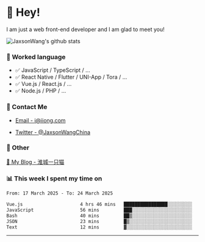 # 👋 Hey!

I am just a web front-end developer and I am glad to meet you!

![JaxsonWang's github stats](https://github-readme-stats.vercel.app/api?username=JaxsonWang&&show_icons=true&&title_color=1abc9c&&icon_color=1abc9c)


### 📝 Worked language

- ✅ JavaScript / TypeScript / ...
- ✅ React Native / Flutter / UNI-App / Tora / ...
- ✅ Vue.js / React.js / ...
- ✅ Node.js / PHP / ...

### 📮 Contact Me

- [Email - i@iiong.com](mailto:i@iiong.com)

- [Twitter - @JaxsonWangChina](https://twitter.com/JaxsonWangChina)

### 🤪 Other

[📌 My Blog - 淮城一只猫](https://iiong.com)

### 📊 This week I spent my time on

<!--START_SECTION:waka-->

```txt
From: 17 March 2025 - To: 24 March 2025

Vue.js                     4 hrs 46 mins   ████████████████░░░░░░░░░   63.92 %
JavaScript                 56 mins         ███░░░░░░░░░░░░░░░░░░░░░░   12.65 %
Bash                       40 mins         ██▒░░░░░░░░░░░░░░░░░░░░░░   09.02 %
JSON                       23 mins         █▒░░░░░░░░░░░░░░░░░░░░░░░   05.22 %
Text                       12 mins         ▓░░░░░░░░░░░░░░░░░░░░░░░░   02.83 %
```

<!--END_SECTION:waka-->

---

